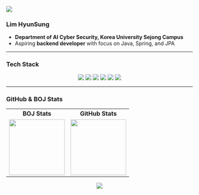 <!-- 상단 배너 -->
<img src="https://capsule-render.vercel.app/api?type=waving&color=color=0:43e97b,100:38f9d7&height=200&section=header&text=Fake%20It%20Till%20You%20Make%20It&fontSize=40&fontAlignY=35&fontColor=ffffff" />

### Lim HyunSung

- **Department of AI Cyber Security, Korea University Sejong Campus**
- Aspiring **backend developer** with focus on Java, Spring, and JPA
  
---

### Tech Stack

<p align="center">
  <img src="https://img.shields.io/badge/Java-007396?style=for-the-badge&logo=java&logoColor=white"/>
  <img src="https://img.shields.io/badge/Spring-6DB33F?style=for-the-badge&logo=spring&logoColor=white"/>
  <img src="https://img.shields.io/badge/JPA-59666C?style=for-the-badge"/>
  <img src="https://img.shields.io/badge/MySQL-4479A1?style=for-the-badge&logo=mysql&logoColor=white"/>
  <img src="https://img.shields.io/badge/Git-F05032?style=for-the-badge&logo=git&logoColor=white"/>
  <img src="https://img.shields.io/badge/IntelliJ-000000?style=for-the-badge&logo=intellijidea&logoColor=white"/>
</p>

---

### GitHub & BOJ Stats

<table align="center">
  <tr>
    <td align="center"><strong>BOJ Stats</strong></td>
    <td align="center"><strong>GitHub Stats</strong></td>
  </tr>
  <tr>
    <td align="center">
      <a href="https://solved.ac/lhs5427ll/">
        <img src="http://mazassumnida.wtf/api/v2/generate_badge?boj=lhs5427ll" height="150" />
      </a>
    </td>
    <td align="center">
      <img src="https://github-readme-stats.vercel.app/api?username=poketopa&show_icons=true&theme=vue" height="150" />
    </td>
  </tr>
</table>

<p align="center">
  <img src="https://capsule-render.vercel.app/api?type=waving&color=color=0:43e97b,100:38f9d7&height=100&section=footer"/>
</p>

